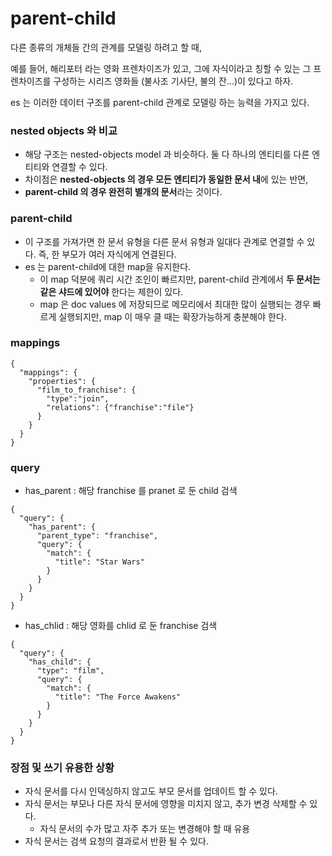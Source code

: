 # parent-child

다른 종류의 개체들 간의 관계를 모델링 하려고 할 때,

예를 들어, 해리포터 라는 영화 프렌차이즈가 있고, 그에 자식이라고 칭할 수 있는 그 프렌차이즈를 구성하는 시리즈 영화들 (불사조 기사단, 불의 잔...)이 있다고 하자.

es 는 이러한 데이터 구조를 parent-child 관계로 모델링 하는 능력을 가지고 있다.

### nested objects 와 비교
- 해당 구조는 nested-objects model 과 비슷하다. 둘 다 하나의 엔티티를 다른 엔티티와 연결할 수 있다.
- 차이점은 **nested-objects 의 경우 모든 엔티티가 동일한 문서 내**에 있는 반면,
- **parent-child 의 경우 완전히 별개의 문서**라는 것이다.
  
### parent-child 
- 이 구조를 가져가면 한 문서 유형을 다른 문서 유형과 일대다 관계로 연결할 수 있다. 즉, 한 부모가 여러 자식에게 연결된다. 
- es 는 parent-child에 대한 map을 유지한다.
  - 이 map 덕분에 쿼리 시간 조인이 빠르지만, parent-child 관계에서 **두 문서는 같은 샤드에 있어야** 한다는 제한이 있다.
  - map 은 doc values 에 저장되므로 메모리에서 최대한 많이 실행되는 경우 빠르게 실행되지만, map 이 매우 클 때는 확장가능하게 충분해야 한다.

### mappings

~~~
{
  "mappings": {
    "properties": {
      "film_to_franchise": {
        "type":"join",
        "relations": {"franchise":"file"}
      }
    }
  }
}
~~~

### query
- has_parent : 해당 franchise 를 pranet 로 둔 child 검색
~~~
{
  "query": {
    "has_parent": {
      "parent_type": "franchise",
      "query": {
        "match": {
          "title": "Star Wars"
        }
      }
    }
  }
}
~~~

- has_chlid : 해당 영화를 chlid 로 둔 franchise 검색
~~~
{
  "query": {
    "has_child": {
      "type": "film",
      "query": {
        "match": {
          "title": "The Force Awakens"
        }
      }
    }
  }
}
~~~

### 장점 및 쓰기 유용한 상황
- 자식 문서를 다시 인덱싱하지 않고도 부모 문서를 업데이트 할 수 있다.
- 자식 문서는 부모나 다른 자식 문서에 영향을 미치지 않고, 추가 변경 삭제할 수 있다.
  - 자식 문서의 수가 많고 자주 추가 또는 변경해야 할 때 유용
- 자식 문서는 검색 요청의 결과로서 반환 될 수 있다.

